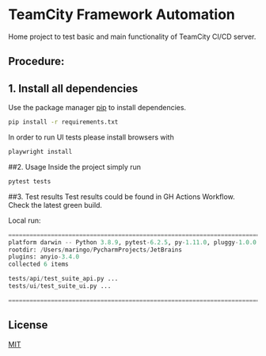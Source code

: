 # TeamCity Framework Automation 

Home project to test basic and main functionality of TeamCity CI/CD server.

## Procedure:
## 1. Install all dependencies
Use the package manager [pip](https://pip.pypa.io/en/stable/) to install dependencies.

```bash
pip install -r requirements.txt
```
In order to run UI tests please install browsers with
```bash
playwright install
```

##2. Usage
Inside the project simply run
```bash
pytest tests
```

##3. Test results
Test results could be found in GH Actions Workflow. Check the latest green build. 

Local run: 
```python
================================================================================= test session starts ==================================================================================
platform darwin -- Python 3.8.9, pytest-6.2.5, py-1.11.0, pluggy-1.0.0
rootdir: /Users/maringo/PycharmProjects/JetBrains
plugins: anyio-3.4.0
collected 6 items                                                                                                                                                                      

tests/api/test_suite_api.py ...                                                                                                                                                  [ 50%]
tests/ui/test_suite_ui.py ...                                                                                                                                                    [100%]

================================================================================== 6 passed in 38.08s ==================================================================================
```
## License
[MIT](https://choosealicense.com/licenses/mit/)